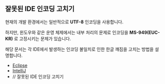 ## 잘못된 IDE 인코딩 고치기
현재의 개발 환경에서는 일반적으로 **UTF-8** 인코딩을 사용합니다.

하지만, 윈도우와 같은 운영 체제에서는 내부 처리의 문제로 인코딩을 **MS-949(EUC-KR)** 로 고정시키는 문제가 있습니다.

해당 문서는 각 IDE에서 발생하는 인코딩 불일치로 인한 한글 꺠짐을 고치는 방법을 설명합니다.

- [Eclipse](eclipse/README.md)
- [IntelliJ](intellij/README.md)
- // 잘못된 IDE 인코딩 고치기